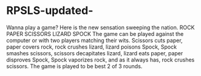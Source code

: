 # RPSLS-updated-
Wanna play a game?
Here is the new sensation sweeping the nation.
ROCK PAPER SCISSORS LIZARD SPOCK
The game can be played against the computer or with two players matching their wits.
Scissors cuts paper, paper covers rock, rock crushes lizard, lizard poisons Spock, Spock smashes scissors, scissors decapitates lizard, lizard eats paper, paper disproves Spock, Spock vaporizes rock, and as it always has, rock crushes scissors.
The game is played to be best 2 of 3 rounds.
